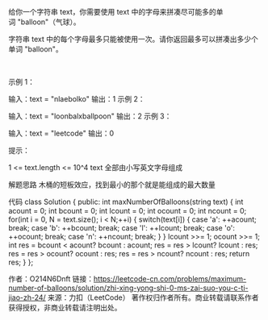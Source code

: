 给你一个字符串 text，你需要使用 text 中的字母来拼凑尽可能多的单词 "balloon"（气球）。

字符串 text 中的每个字母最多只能被使用一次。请你返回最多可以拼凑出多少个单词 "balloon"。

 

示例 1：



输入：text = "nlaebolko"
输出：1
示例 2：



输入：text = "loonbalxballpoon"
输出：2
示例 3：

输入：text = "leetcode"
输出：0
 

提示：

1 <= text.length <= 10^4
text 全部由小写英文字母组成


解题思路
木桶的短板效应，找到最小的那个就是能组成的最大数量

代码
class Solution 
{
public:
    int maxNumberOfBalloons(string text) 
    {
            int acount = 0;
            int bcount = 0;
            int lcount = 0;
            int ocount = 0;
            int ncount = 0;
        for(int i = 0, N = text.size(); i < N;++i)
        {
            switch(text[i])
            {
                case 'a':
                    ++acount;
                    break;
                case 'b':
                    ++bcount;
                    break;
                case 'l':
                    ++lcount;
                    break;
                case 'o':
                    ++ocount;
                    break;
                case 'n':
                    ++ncount;
                    break;
            }
        }
        lcount >>= 1;
        ocount >>= 1;
        int res = bcount < acount?  bcount : acount;
        res = res > lcount? lcount : res;
        res = res > ocount? ocount : res;
        res = res > ncount? ncount : res;
        return res;
    }
};

作者：O214N6Dnft
链接：https://leetcode-cn.com/problems/maximum-number-of-balloons/solution/zhi-xing-yong-shi-0-ms-zai-suo-you-c-ti-jiao-zh-24/
来源：力扣（LeetCode）
著作权归作者所有。商业转载请联系作者获得授权，非商业转载请注明出处。